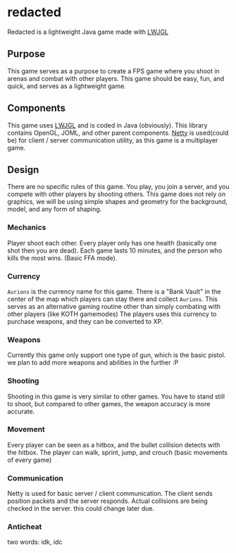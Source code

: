 # redacted
Redacted is a lightweight Java game made with [LWJGL](https://www.lwjgl.org/) 

## Purpose
This game serves as a purpose to create a FPS game where you shoot in arenas and combat with other players. This game should be easy, fun, and quick, and serves as a lightweight game.

## Components
This game uses [LWJGL](https://www.lwjgl.org/) and is coded in Java (obviously). This library contains OpenGL, JOML, and other parent components. [Netty](https://netty.io/) is used(could be) for client / server communication utility, as this game is a multiplayer game.

## Design
There are no specific rules of this game. You play, you join a server, and you compete with other players by shooting others. This game does not rely on graphics, we will be using simple shapes and geometry for the background, model, and any form of shaping. 

### Mechanics
Player shoot each other. Every player only has one health (basically one shot then you are dead). Each game lasts 10 minutes, and the person who kills the most wins. (Basic FFA mode).

### Currency
`Aurions` is the currency name for this game. There is a "Bank Vault" in the center of the map which players can stay there and collect `Aurions`. This serves as an alternative gaming routine other than simply combating with other players (like KOTH gamemodes)
The players uses this currency to purchase weapons, and they can be converted to XP.

### Weapons
Currently this game only support one type of gun, which is the basic pistol. we plan to add more weapons and abilities in the further :P

### Shooting
Shooting in this game is very similar to other games. You have to stand still to shoot, but compared to other games, the weapon accuracy is more accurate.

### Movement
Every player can be seen as a hitbox, and the bullet collision detects with the hitbox. The player can walk, sprint, jump, and crouch (basic movements of every game)

### Communication
Netty is used for basic server / client communication. The client sends position packets and the server responds. Actual collisions are being checked in the server. this could change later due.

### Anticheat
two words: idk, idc
